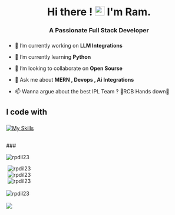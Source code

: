 
<h1 align="center">Hi there ! <img src="https://media.giphy.com/media/hvRJCLFzcasrR4ia7z/giphy.gif" width="26px"> I'm Ram.</h1>
<h3 align="center">A Passionate Full Stack Developer</h3>

###


- 🔭 I’m currently working on **LLM Integrations**

- 🌱 I’m currently learning **Python**

- 👯 I’m looking to collaborate on **Open Sourse**

- 💬 Ask me about **MERN , Devops , Ai Integrations**

- 📫 Wanna argue about the best IPL Team ? 🫶RCB Hands down🫶



<h2 align="left">I code with</h2>

###

[![My Skills](https://skillicons.dev/icons?i=ts,js,react,nextjs,nodejs,express,fastapi,flask,python,firebase,supabase,nginx,postgres,mongodb,prisma,git,tailwind,bootstrap,githubactions,ai,opencv,docker,figma,kubernetes,aws,redis,linux,ubuntu)](https://skillicons.dev)

<br/>
###

<div align="left">
<p><img src="https://github-readme-stats.vercel.app/api/top-langs?username=rpdil23&show_icons=true&locale=en&layout=donut" alt="rpdil23" /></p>

<div>&nbsp;<img  src="https://github-readme-stats.vercel.app/api?username=rpdil23&show_icons=true&locale=en&theme=radical" alt="rpdil23" /></div>
</div>

<div>&nbsp;<img  src="https://github-readme-stats.vercel.app/api/pin/?username=rpdil23&repo=react-apple-login" alt="rpdil23" /></div>
</div>

<div>&nbsp;<img  src="https://github-readme-stats.vercel.app/api/pin/?username=rpdil23&repo=rpdil23" alt="rpdil23" /></div>
</div>

<br/>


<div align="left"><img align="center" src="https://github-readme-streak-stats.herokuapp.com/?user=rpdil23&" alt="rpdil23" /></div>

<br/>

<a href="https://github.com/Abdullah-dev0">
  <img  src="https://github-readme-activity-graph.vercel.app/graph?username=rpdil23&theme=react-dark" />
</a>

<br/>

